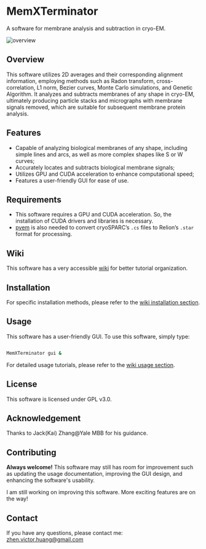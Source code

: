 # MemXTerminator

A software for membrane analysis and subtraction in cryo-EM.

![overview](https://memxterminator.github.io/wiki/assets/images/0-1.png)

## Overview

This software utilizes 2D averages and their corresponding alignment information, employing methods such as Radon transform, cross-correlation, L1 norm, Bezier curves, Monte Carlo simulations, and Genetic Algorithm. It analyzes and subtracts membranes of any shape in cryo-EM, ultimately producing particle stacks and micrographs with membrane signals removed, which are suitable for subsequent membrane protein analysis.

## Features

* Capable of analyzing biological membranes of any shape, including simple lines and arcs, as well as more complex shapes like S or W curves;
* Accurately locates and subtracts biological membrane signals;
* Utilizes GPU and CUDA acceleration to enhance computational speed;
* Features a user-friendly GUI for ease of use.

## Requirements

* This software requires a GPU and CUDA acceleration. So, the installation of CUDA drivers and libraries is necessary.
* [pyem](https://github.com/asarnow/pyem) is also needed to convert cryoSPARC’s `.cs` files to Relion’s `.star` format for processing.

## Wiki

This software has a very accessible [wiki](https://memxterminator.github.io/wiki/) for better tutorial organization.

## Installation

For specific installation methods, please refer to the [wiki installation section](https://memxterminator.github.io/wiki/tutorials/installation/).

## Usage

This software has a user-friendly GUI. To use this software, simply type:

```bash

MemXTerminator gui &

```

For detailed usage tutorials, please refer to the [wiki usage section](https://memxterminator.github.io/wiki/tutorials/usage/).

## License

This software is licensed under GPL v3.0.

## Acknowledgement

Thanks to Jack(Kai) Zhang@Yale MBB for his guidance.

## Contributing

**Always welcome!** This software may still has room for improvement such as updating the usage documentation, improving the GUI design, and enhancing the software's usability.

I am still working on improving this software. More exciting features are on the way!

## Contact

If you have any questions, please contact me: [zhen.victor.huang@gmail.com](mailto:zhen.victor.huang@gmail.com)
